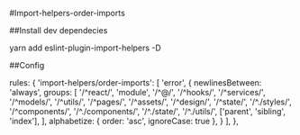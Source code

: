 #Import-helpers-order-imports

##Install dev dependecies 

yarn add eslint-plugin-import-helpers -D

##Config

 rules: {
    'import-helpers/order-imports': [
      'error',
      { 
        newlinesBetween: 'always',
        groups: [
            '/^react/',
            'module',
            '/^@/',
            '/^hooks/',
            '/^services/',
            '/^models/',
            '/^utils/',
            '/^pages/',
            '/^assets/',
            '/^design/',
            '/^state/',
            '/^./styles/',
            '/^components/',
            '/^./components/',
            '/^./state/',
            '/^./utils/',
            ['parent', 'sibling', 'index'],
        ],
        alphabetize: { order: 'asc', ignoreCase: true },
      }
    ],
  },
